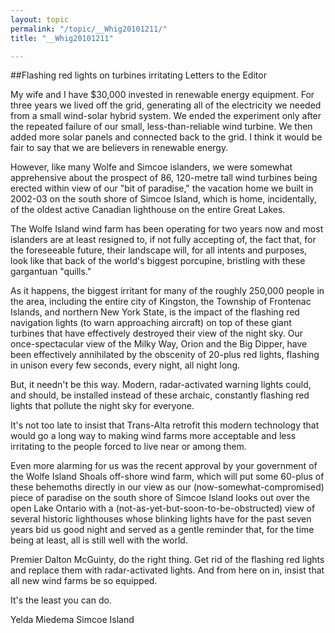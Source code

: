 ```yaml
---
layout: topic
permalink: "/topic/__Whig20101211/"
title: "__Whig20101211"

---
```


##Flashing red lights on turbines irritating
Letters to the Editor

<div class="column2">

My wife and I have $30,000 invested in renewable energy equipment. For three years we lived off the grid, generating all of the electricity we needed from a small wind-solar hybrid system. We ended the experiment only after the repeated failure of our small, less-than-reliable wind turbine. We then added more solar panels and connected back to the grid. I think it would be fair to say that we are believers in renewable energy.

However, like many Wolfe and Simcoe islanders, we were somewhat apprehensive about the prospect of 86, 120-metre tall wind turbines being erected within view of our "bit of paradise," the vacation home we built in 2002-03 on the south shore of Simcoe Island, which is home, incidentally, of the oldest active Canadian lighthouse on the entire Great Lakes.

The Wolfe Island wind farm has been operating for two years now and most islanders are at least resigned to, if not fully accepting of, the fact that, for the foreseeable future, their landscape will, for all intents and purposes, look like that back of the world's biggest porcupine, bristling with these gargantuan "quills."

As it happens, the biggest irritant for many of the roughly 250,000 people in the area, including the entire city of Kingston, the Township of Frontenac Islands, and northern New York State, is the impact of the flashing red navigation lights (to warn approaching aircraft) on top of these giant turbines that have effectively destroyed their view of the night sky. Our once-spectacular view of the Milky Way, Orion and the Big Dipper, have been effectively annihilated by the obscenity of 20-plus red lights, flashing in unison every few seconds, every night, all night long.

But, it needn't be this way. Modern, radar-activated warning lights could, and should, be installed instead of these archaic, constantly flashing red lights that pollute the night sky for everyone.

It's not too late to insist that Trans-Alta retrofit this modern technology that would go a long way to making wind farms more acceptable and less irritating to the people forced to live near or among them.

Even more alarming for us was the recent approval by your government of the Wolfe Island Shoals off-shore wind farm, which will put some 60-plus of these behemoths directly in our view as our (now-somewhat-compromised) piece of paradise on the south shore of Simcoe Island looks out over the open Lake Ontario with a (not-as-yet-but-soon-to-be-obstructed) view of several historic lighthouses whose blinking lights have for the past seven years bid us good night and served as a gentle reminder that, for the time being at least, all is still well with the world.

Premier Dalton McGuinty, do the right thing. Get rid of the flashing red lights and replace them with radar-activated lights. And from here on in, insist that all new wind farms be so equipped.

It's the least you can do.
</div>

Yelda Miedema
Simcoe Island

